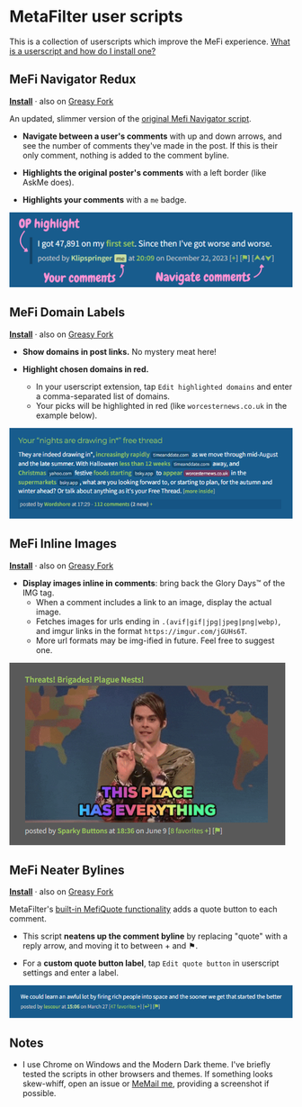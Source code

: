 # MetaFilter user scripts

This is a collection of userscripts which improve the MeFi experience. [What is a userscript and how do I install one?](https://greasyfork.org/en/help/installing-user-scripts)

## MeFi Navigator Redux

**[Install](https://raw.githubusercontent.com/klipspringr/mefi-userscripts/main/mefi-navigator-redux.user.js)** &middot; also on [Greasy Fork](https://greasyfork.org/en/scripts/531257-mefi-navigator-redux)

An updated, slimmer version of the [original Mefi Navigator script](https://userscripts-mirror.org/scripts/show/3330).

- **Navigate between a user's comments** with up and down arrows, and see the number of comments they've made in the post. If this is their only comment, nothing is added to the comment byline.

- **Highlights the original poster's comments** with a left border (like AskMe does).

- **Highlights your comments** with a `me` badge.

![MeFi Navigator Redux](assets/mefi-navigator-redux.png)

## MeFi Domain Labels

**[Install](https://raw.githubusercontent.com/klipspringr/mefi-userscripts/main/mefi-domain-labels.user.js)** &middot; also on [Greasy Fork](https://greasyfork.org/en/scripts/545798-mefi-domain-labels)

- **Show domains in post links.** No mystery meat here!

- **Highlight chosen domains in red.**
  - In your userscript extension, tap `Edit highlighted domains` and enter a comma-separated list of domains.
  - Your picks will be highlighted in red (like `worcesternews.co.uk` in the example below).

![MeFi Domain Labels](assets/mefi-domain-labels.png)

## MeFi Inline Images

**[Install](https://raw.githubusercontent.com/klipspringr/mefi-userscripts/main/mefi-inline-images.user.js)** &middot; also on [Greasy Fork](https://greasyfork.org/en/scripts/548290-mefi-img-tag)

- **Display images inline in comments**: bring back the Glory Days™ of the IMG tag.
  - When a comment includes a link to an image, display the actual image.
  - Fetches images for urls ending in `.(avif|gif|jpg|jpeg|png|webp)`, and imgur links in the format `https://imgur.com/jGUHs6T`.
  - More url formats may be img-ified in future. Feel free to suggest one.

![MeFi Inline Images](assets/mefi-inline-images.png)

## MeFi Neater Bylines

**[Install](https://raw.githubusercontent.com/klipspringr/mefi-userscripts/main/mefi-replace-quote-label.user.js)** &middot; also on [Greasy Fork](https://greasyfork.org/en/scripts/531115-mefi-replace-quote-label)

MetaFilter's [built-in MefiQuote functionality](https://metatalk.metafilter.com/26605/Better-MetaFiltering-through-scripting) adds a quote button to each comment.

- This script **neatens up the comment byline** by replacing "quote" with a reply arrow, and moving it to between + and ⚑.

- For a **custom quote button label**, tap `Edit quote button` in userscript settings and enter a label.

![MeFi Neater Bylines example](assets/mefi-neater-bylines.png)

## Notes

- I use Chrome on Windows and the Modern Dark theme. I've briefly tested the scripts in other browsers and themes. If something looks skew-whiff, open an issue or [MeMail me](https://www.metafilter.com/user/304523), providing a screenshot if possible.

